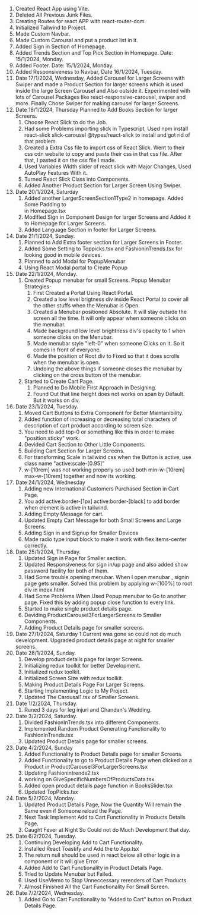 1. Created React App using Vite.
2. Deleted All Previous Junk Files.
3. Creating Routes for react APP with react-router-dom.
4. Initialized Tailwind to Project.
5. Made Custom Navbar.
6. Made Custom Carousal and put a product list in it.
7. Added Sign in Section of Homepage.
8. Added Trends Section and Top Pick Section in Homepage. Date: 15/1/2024, Monday.
9. Added Footer. Date: 15/1/2024, Monday.
10. Added Responsiveness to Navbar, Date 16/1/2024, Tuesday.
11. Date 17/1/2024, Wednesday, Added Carousel for Larger Screens with Swiper and made a Product Section for larger screens which is used inside the large Screen Carousel and Also outside it. Experimented with lots of Carousel Packages like react-responsive-carousel, swiper and more. Finally Chose Swiper for making carousel for larger Screens.
12. Date 18/1/2024, Thursday
    Planned to Add Books Section for larger Screens.
    1. Choose React Slick to do the Job.
    2. Had some Problems importing slick in Typescript, Used npm install react-slick slick-carousel @types/react-slick to install and got rid of that problem.
    3. Created a Extra Css file to import css of React Slick. Went to their css cdn website to copy and paste their css in that css file. After that, I pasted it on the css file I made.
    4. Used Variables Width slider of react slick with Major Changes, Used AutoPlay Features With it.
    5. Turned React Slick Class into Components.
    6. Added Another Product Section for Larger Screen Using Swiper.
13. Date 20/1/2024, Saturday
    1. Added another LargerScreenSection1Type2 in homepage. Added Some Padding to <main> in Homepage.tsx
    2. Modified Sign in Component Design for larger Screens and Added it to Homepage for Larger Screens.
    3. Added Language Section in footer for Larger Screens.
14. Date 21/1/2024, Sunday.
    1. Planned to Add Extra footer section for Larger Screens in Footer.
    2. Added Some Setting to Toppicks.tsx and FashioninTrends.tsx for looking good in mobile devices.
    3. Planned to add Modal for PopupMenubar
    4. Using React Modal portal to Create Popup
15. Date 22/1/2024, Monday.
    1. Created Popup menubar for small Screens. Popup Menubar Strategies-
       1. First Created a Portal Using React Portal.
       2. Created a low level brigtness div inside React Portal to cover all the other stuffs when the Menubar is Open.
       3. Created a Menubar positioned Absolute. It will stay outside the screen all the time. It will only appear when someone clicks on the menubar.
       4. Made background low level brightness div's opacity to 1 when someone clicks on the Menubar.
       5. Made menubar style "left-0" when someone Clicks on it. So it comes in front of everyone.
       6. Made the position of Root div to Fixed so that it does scrolls when the menubar is open.
       7. Undoing the above things if someone closes the menubar by clicking on the cross button of the menubar.
    2. Started to Create Cart Page.
       1. Planned to Do Mobile First Approach in Designing.
       2. Found Out that line height does not works on span by Default. But it works on div.
16. Date 23/1/2024, Tuesday.
    1. Moved Cart Buttons to Extra Component for Better Maintanibility.
    2. Added function of increasing or decreasing total characters of description of cart product according to screen size.
    3. You need to add top-0 or something like this in order to make "position:sticky" work.
    4. Devided Cart Section to Other Little Components.
    5. Building Cart Section for Larger Screens.
    6. For transforming Scale in tailwind css when the Button is active, use class name "active:scale-[0.95]"
    7. w-[10rem] was not working properly so used both min-w-[10rem] max-w-[10rem] together and now its working.
17. Date 24/1/2024, Wednesday
    1. Adding new International Customers Purchased Section in Cart Page.
    2. You add active:border-[1px] active:border-[black] to add border when element is active in tailwind.
    3. Adding Empty Message for cart.
    4. Updated Empty Cart Message for both Small Screens and Large Screens.
    5. Adding Sign in and Signup for Smaller Devices
    6. Made radio type input block to make it work with flex items-center correctly.
18. Date 25/1/2024, Thursday.
    1. Updated Sign in Page for Smaller section.
    2. Updated Responsiveness for sign in/up page and also added show password facility for both of them.
    3. Had Some trouble opening menubar. When I open menubar , signin page gets smaller. Solved this problem by applying w-[100%] to root div in index.html
    4. Had Some Problems When Used Popup menubar to Go to another page. Fixed this by adding popup close function to every link.
    5. Started to make single product details page.
    6. Deviding ProductCarousel3ForLargerScreens to Smaller Components.
    7. Adding Product Details page for smaller screens.
19. Date 27/1/2024, Saturday
    1.Current was gone so could not do much development. Upgraded product details page at night for smaller screens.
20. Date 28/1/2024, Sunday.
    1. Develop product details page for larger Screens.
    2. Initializing redux toolkit for better Development.
    3. Initialized redux toolkit.
    4. Initialized Screen Size with redux toolkit.
    5. Making Product Details Page For Larger Screens.
    6. Starting Implementing Logic to My Project.
    7. Updated The Carousal1.tsx of Smaller Screens.
21. Date 1/2/2024, Thursday.
    1. Runed 3 days for leg injuri and Chandan's Wedding.
22. Date 3/2/2024, Saturday.
    1. Divided FashionInTrends.tsx into different Components.
    2. Implemented Random Product Generating Functionality to FashionInTrends.tsx
    3. Updated Product Details page for smaller screens.
23. Date 4/2/2024, Sunday
    1. Added Functionality to Product Details page for smaller Screens.
    2. Added Functionality to go to Product Details Page when clicked on a Product in ProductCarousel3ForLargerScreens.tsx
    3. Updating Fashionintrends2.tsx
    4. working on GiveSpecificNumbersOfProductsData.tsx.
    5. Added open product details page function in BooksSlider.tsx
    6. Updated TopPicks.tsx
24. Date 5/2/2024, Monday.
    1. Updated Product Details Page, Now the Quantity Will remain the Same even if Someone reload the Page.
    2. Next Task Implement Add to Cart Functionality in Products Details Page.
    3. Caught Fever at Night So Could not do Much Development that day.
25. Date 6/2/2024, Tuesday.
    1. Continuing Developing Add to Cart Functionality.
    2. Installed React Toastify and Add the <ToastContainer> to App.tsx
    3. The return null should be used in react below all other logic in a component or it will give Error.
    4. Added Add to Cart Functionality in Product Details Page.
    5. Tried to Update Menubar but Failed.
    6. Used UseMemo to Stop Unneccessary rerenders of Cart Products.
    7. Almost Finished All the Cart Functionality For Small Screen.
26. Date 7/2/2024, Wednesday.
    1. Added Go to Cart Functionality to "Added to Cart" button on Product Details Page.

